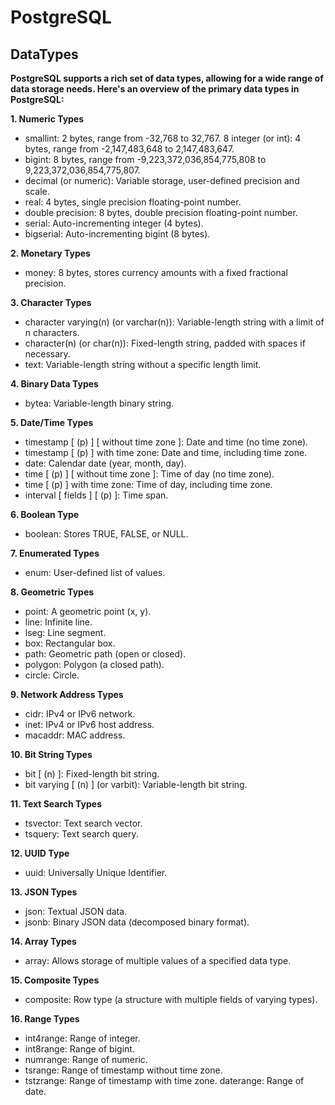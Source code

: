 # PostgreSQL

## DataTypes

**PostgreSQL supports a rich set of data types, allowing for a wide range of data storage needs. Here's an overview of the primary data types in PostgreSQL:**

**1. Numeric Types**
* smallint: 2 bytes, range from -32,768 to 32,767.
8 integer (or int): 4 bytes, range from -2,147,483,648 to 2,147,483,647.
* bigint: 8 bytes, range from -9,223,372,036,854,775,808 to 9,223,372,036,854,775,807.
* decimal (or numeric): Variable storage, user-defined precision and scale.
* real: 4 bytes, single precision floating-point number.
* double precision: 8 bytes, double precision floating-point number.
* serial: Auto-incrementing integer (4 bytes).
* bigserial: Auto-incrementing bigint (8 bytes).

**2. Monetary Types**
* money: 8 bytes, stores currency amounts with a fixed fractional precision.

**3. Character Types**
* character varying(n) (or varchar(n)): Variable-length string with a limit of n characters.
* character(n) (or char(n)): Fixed-length string, padded with spaces if necessary.
* text: Variable-length string without a specific length limit.

**4. Binary Data Types**
* bytea: Variable-length binary string.
  
**5. Date/Time Types**

* timestamp [ (p) ] [ without time zone ]: Date and time (no time zone).
* timestamp [ (p) ] with time zone: Date and time, including time zone.
* date: Calendar date (year, month, day).
* time [ (p) ] [ without time zone ]: Time of day (no time zone).
* time [ (p) ] with time zone: Time of day, including time zone.
* interval [ fields ] [ (p) ]: Time span.

**6. Boolean Type**

* boolean: Stores TRUE, FALSE, or NULL.

**7. Enumerated Types**

* enum: User-defined list of values.

**8. Geometric Types**

* point: A geometric point (x, y).
* line: Infinite line.
* lseg: Line segment.
* box: Rectangular box.
* path: Geometric path (open or closed).
* polygon: Polygon (a closed path).
* circle: Circle.

**9. Network Address Types**

* cidr: IPv4 or IPv6 network.
* inet: IPv4 or IPv6 host address.
* macaddr: MAC address.

**10. Bit String Types**

* bit [ (n) ]: Fixed-length bit string.
* bit varying [ (n) ] (or varbit): Variable-length bit string.

**11. Text Search Types**

* tsvector: Text search vector.
* tsquery: Text search query.

**12. UUID Type**

* uuid: Universally Unique Identifier.

**13. JSON Types**

* json: Textual JSON data.
* jsonb: Binary JSON data (decomposed binary format).

**14. Array Types**

* array: Allows storage of multiple values of a specified data type.

**15. Composite Types**

* composite: Row type (a structure with multiple fields of varying types).

**16. Range Types**

* int4range: Range of integer.
* int8range: Range of bigint.
* numrange: Range of numeric.
* tsrange: Range of timestamp without time zone.
* tstzrange: Range of timestamp with time zone.
daterange: Range of date.


